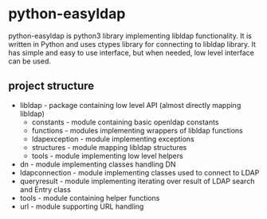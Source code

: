 # python-easyldap
python-easyldap is python3 library implementing libldap functionality. It is written in Python and uses ctypes library for connecting to libldap
library. It has simple and easy to use interface, but when needed, low level interface can be used.

## project structure
  * libldap - package containing low level API (almost directly mapping libldap)
    - constants - module containing basic openldap constants
    - functions - modules implementing wrappers of libldap functions
    - ldapexception - module implementing exceptions
    - structures - module mapping libldap structures
    - tools - module implementing low level helpers
  * dn - module implementing classes handling DN
  * ldapconnection - module implementing classes used to connect to LDAP
  * queryresult - module implementing iterating over result of LDAP search and Entry class
  * tools - module containing helper functions
  * url - module supporting URL handling
